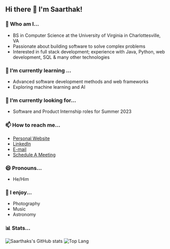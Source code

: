 ## Hi there 👋 I'm Saarthak!

### 🔭 Who am I...
- BS in Computer Science at the University of Virginia in Charlottesville, VA
- Passionate about building software to solve complex problems
- Interested in full stack development; experience with Java, Python, web development, SQL & many other technologies

### 🌱 I’m currently learning ...
- Advanced software development methods and web frameworks
- Exploring machine learning and AI

### 👀 I’m currently looking for...
- Software and Product Internship roles for Summer 2023

### 📫 How to reach me...
- [Personal Website](https://saarthak2002.github.io/website/)
- [LinkedIn](https://www.linkedin.com/in/saarthak-gupta/)
- [E-mail](mailto:saarthakvir@gmail.com)
- [Schedule A Meeting](https://calendly.com/saarthakgupta/30min)

### 😄 Pronouns...
- He/Him

### 🎸 I enjoy...
- Photography
- Music
- Astronomy

### 📊 Stats...
![Saarthaks's GitHub stats](https://github-readme-stats.vercel.app/api?username=saarthak2002&show_icons=true&count_private=true&hide=stars,issues&include_all_commits=true&theme=dark&line_height=30)
![Top Lang](https://github-readme-stats.vercel.app/api/top-langs/?username=saarthak2002&layout=compact)
